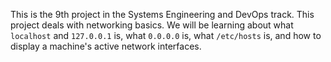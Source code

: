 This is the 9th project in the Systems Engineering and DevOps track. This project deals with networking basics.
We will be learning about what `localhost` and `127.0.0.1` is, what `0.0.0.0` is, what `/etc/hosts` is, and how to display a machine's active network interfaces.

